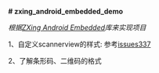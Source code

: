 **# zxing_android_embedded_demo**

_根据[ZXing Android Embedded](https://github.com/journeyapps/zxing-android-embedded)库来实现项目_

1、自定义scannerview的样式:
参考[issues337](https://github.com/journeyapps/zxing-android-embedded/issues/352)

2、了解条形码、二维码的格式